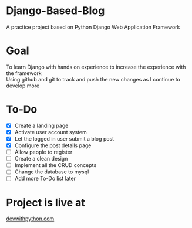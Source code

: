 # Django-Based-Blog
A practice project based on Python Django Web Application Framework
# Goal
To learn Django with hands on experience to increase the experience with the framework<br>
Using github and git to track and push the new changes as I continue to develop more
# To-Do
- [x] Create a landing page
- [x] Activate user account system
- [x] Let the logged in user submit a blog post
- [x] Configure the post details page
- [ ] Allow people to register
- [ ] Create a clean design
- [ ] Implement all the CRUD concepts
- [ ] Change the database to mysql
- [ ] Add more To-Do list later
# Project is live at
<a href="https://devwithpython.com">devwithpython.com</a>